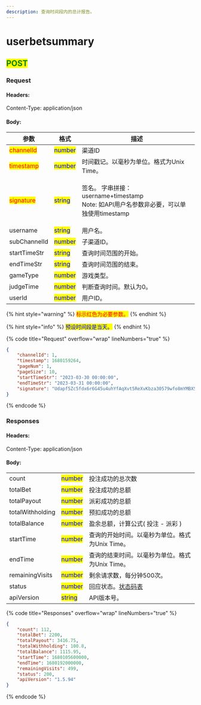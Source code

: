 ```yaml
---
description: 查询时间段内的总计报告。
---
```


# userbetsummary

## <mark style="color:green;">POST</mark>

### **Request**

#### Headers:

Content-Type: application/json

#### Body:

| 参数                                        | 格式                                      | 描述                                                                        |
| ----------------------------------------- | --------------------------------------- | ------------------------------------------------------------------------- |
| <mark style="color:red;">channelId</mark> | <mark style="color:blue;">number</mark> | 渠道ID                                                                      |
| <mark style="color:red;">timestamp</mark> | <mark style="color:blue;">number</mark> | 时间戳记。以毫秒为单位。格式为Unix Time。                                                 |
| <mark style="color:red;">signature</mark> | <mark style="color:blue;">string</mark> | <p>签名。 字串拼接：username+timestamp <br>Note: 如API用户名参数非必要，可以单独使用timestamp</p> |
| username                                  | <mark style="color:blue;">string</mark> | 用户名。                                                                      |
| subChannelId                              | <mark style="color:blue;">number</mark> | 子渠道ID。                                                                    |
| startTimeStr                              | <mark style="color:blue;">string</mark> | 查询时间范围的开始。                                                                |
| endTimeStr                                | <mark style="color:blue;">string</mark> | 查询时间范围的结束。                                                                |
| gameType                                  | <mark style="color:blue;">number</mark> | 游戏类型。                                                                     |
| judgeTime                                 | <mark style="color:blue;">number</mark> | 判断查询时间。默认为0。                                                              |
| userId                                    | <mark style="color:blue;">number</mark> | 用户ID。                                                                     |

{% hint style="warning" %}
<mark style="color:red;">标示红色为必要参数。</mark>
{% endhint %}

{% hint style="info" %}
<mark style="color:blue;">预设时间段是当天。</mark>
{% endhint %}

{% code title="Request" overflow="wrap" lineNumbers="true" %}
```json
{
    "channelId": 1,
    "timestamp": 1680159264,
    "pageNum": 1,
    "pageSize": 10,
    "startTimeStr": "2023-03-30 00:00:00",
    "endTimeStr": "2023-03-31 00:00:00",
    "signature": "Udapf5Zc5fdx6r6G45u4uhYfAqXvt5ReXvKbza30579wfo8mYMBX5Hho7wHFV/NYoCB2eiGJeYd0MzjtdmPqVYyoWsPVaQEwQPuCPG3GIDI1MKYKxWGxMl+ylpsEPgM1v6rcmrGKXq3E6rZC8LuYnqDGA75aKuOa2mLZKARJQyE="
}
```
{% endcode %}

### **Responses**

#### Headers:

Content-Type: application/json

#### Body:

|                  |                                         |                                                                               |
| ---------------- | --------------------------------------- | ----------------------------------------------------------------------------- |
| count            | <mark style="color:blue;">number</mark> | 投注成功的总次数                                                                      |
| totalBet         | <mark style="color:blue;">number</mark> | 投注成功的总额                                                                       |
| totalPayout      | <mark style="color:blue;">number</mark> | 派彩成功的总额                                                                       |
| totalWithholding | <mark style="color:blue;">number</mark> | 预扣成功的总额                                                                       |
| totalBalance     | <mark style="color:blue;">number</mark> | 盈余总额，计算公式( 投注 - 派彩 )                                                          |
| startTime        | <mark style="color:blue;">number</mark> | 查询的开始时间。以毫秒为单位。格式为Unix Time。                                                  |
| endTime          | <mark style="color:blue;">number</mark> | 查询的结束时间。以毫秒为单位。格式为Unix Time。                                                  |
| remainingVisits  | <mark style="color:blue;">number</mark> | 剩余请求数，每分钟500次。                                                                |
| status           | <mark style="color:blue;">number</mark> | 回应状态。[状态码表](../../ebet-zhuang-tai-ma.md#ebet-xiang-ying-de-zhuang-tai-dai-ma) |
| apiVersion       | <mark style="color:blue;">string</mark> | API版本号。                                                                       |

{% code title="Responses" overflow="wrap" lineNumbers="true" %}
```json
{
    "count": 112,
    "totalBet": 2200,
    "totalPayout": 3416.75,
    "totalWithholding": 100.8,
    "totalBalance": 1115.95,
    "startTime": 1680105600000,
    "endTime": 1680192000000,
    "remainingVisits": 499,
    "status": 200,
    "apiVersion": "1.5.94"
}
```
{% endcode %}
